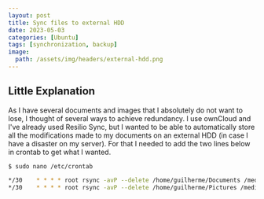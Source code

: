 ```yaml
---
layout: post
title: Sync files to external HDD
date: 2023-05-03
categories: [Ubuntu]
tags: [synchronization, backup]
image:
  path: /assets/img/headers/external-hdd.png
---
```


## Little Explanation
As I have several documents and images that I absolutely do not want to lose, I thought of several ways to achieve redundancy. I use ownCloud and I've already used Resilio Sync, but I wanted to be able to automatically store all the modifications made to my documents on an external HDD (in case I have a disaster on my server). For that I needed to add the two lines below in crontab to get what I wanted.

```console
$ sudo nano /etc/crontab
```

```sh
*/30    * * * * root rsync -avP --delete /home/guilherme/Documents /media/guilherme/New\ Volume/
*/30    * * * * root rsync -avP --delete /home/guilherme/Pictures /media/guilherme/New\ Volume/
```
